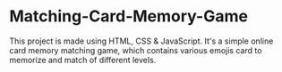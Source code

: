 # Matching-Card-Memory-Game
This project is made using HTML, CSS & JavaScript.
It's a simple online card memory matching game, which contains various emojis card to memorize and match of different levels.
